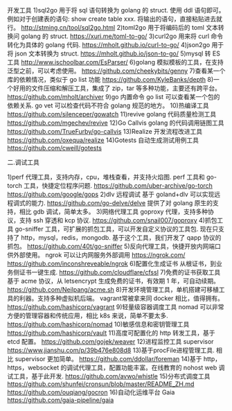 
开发工具
1)sql2go
用于将 sql 语句转换为 golang 的 struct. 使用 ddl 语句即可。
例如对于创建表的语句: show create table xxx. 将输出的语句，直接粘贴进去就行。
http://stming.cn/tool/sql2go.html
2)toml2go
用于将编码后的 toml 文本转换问 golang 的 struct.
https://xuri.me/toml-to-go/
3)curl2go
用来将 curl 命令转化为具体的 golang 代码.
https://mholt.github.io/curl-to-go/
4)json2go
用于将 json 文本转换为 struct.
https://mholt.github.io/json-to-go/
5)mysql 转 ES 工具
http://www.ischoolbar.com/EsParser/
6)golang
模拟模板的工具，在支持泛型之前，可以考虑使用。
https://github.com/cheekybits/genny
7)查看某一个库的依赖情况，类似于 go list 功能
https://github.com/KyleBanks/depth
8)一个好用的文件压缩和解压工具，集成了 zip，tar 等多种功能，主要还有跨平台。
https://github.com/mholt/archiver
9)go 内置命令
go list 可以查看某一个包的依赖关系.
go vet 可以检查代码不符合 golang 规范的地方。
10)热编译工具
https://github.com/silenceper/gowatch
11)revive
golang 代码质量检测工具
https://github.com/mgechev/revive
12)Go Callvis
golang 的代码调用链图工具
https://github.com/TrueFurby/go-callvis
13)Realize
开发流程改进工具
https://github.com/oxequa/realize
14)Gotests
自动生成测试用例工具
https://github.com/cweill/gotests


二.调试工具

1)perf
代理工具，支持内存，cpu，堆栈查看，并支持火焰图.
perf 工具和 go-torch 工具，快捷定位程序问题.
https://github.com/uber-archive/go-torch
https://github.com/google/gops
2)dlv 远程调试
基于 goland+dlv 可以实现远程调式的能力.
https://github.com/go-delve/delve
提供了对 golang 原生的支持，相比 gdb 调试，简单太多。
3)网络代理工具
goproxy 代理，支持多种协议，支持 ssh 穿透和 kcp 协议.
https://github.com/snail007/goproxy
4)抓包工具
go-sniffer 工具，可扩展的抓包工具，可以开发自定义协议的工具包. 现在只支持了 http，mysql，redis，mongodb.
基于这个工具，我们开发了 qapp 协议的抓包。
https://github.com/40t/go-sniffer
5)反向代理工具，快捷开放内网端口供外部使用。
ngrok 可以让内网服务外部调用
https://ngrok.com/
https://github.com/inconshreveable/ngrok
6)配置化生成证书
从根证书，到业务侧证书一键生成.
https://github.com/cloudflare/cfssl
7)免费的证书获取工具
基于 acme 协议，从 letsencrypt 生成免费的证书，有效期 1 年，可自动续期。
https://github.com/Neilpang/acme.sh
8)开发环境管理工具，单机搭建可移植工具的利器。支持多种虚拟机后端。
vagrant常被拿来同 docker 相比，值得拥有。
https://github.com/hashicorp/vagrant
9)轻量级容器调度工具
nomad 可以非常方便的管理容器和传统应用，相比 k8s 来说，简单不要太多.
https://github.com/hashicorp/nomad
10)敏感信息和密钥管理工具
https://github.com/hashicorp/vault
11)高度可配置化的 http 转发工具，基于 etcd 配置。
https://github.com/gojek/weaver
12)进程监控工具 supervisor
https://www.jianshu.com/p/39b476e808d8
13)基于procFile进程管理工具. 相比 supervisor 更加简单。
https://github.com/ddollar/foreman
14)基于 http，https，websocket 的调试代理工具，配置功能丰富。在线教育的 nohost web 调试工具，基于此开发.
https://github.com/avwo/whistle
15)分布式调度工具
https://github.com/shunfei/cronsun/blob/master/README_ZH.md
https://github.com/ouqiang/gocron
16)自动化运维平台 Gaia
https://github.com/gaia-pipeline/gaia